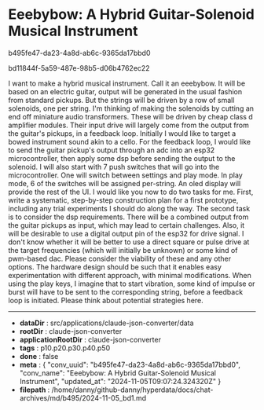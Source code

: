 # Eeebybow: A Hybrid Guitar-Solenoid Musical Instrument

b495fe47-da23-4a8d-ab6c-9365da17bbd0

bd11844f-5a59-487e-98b5-d06b4762ec22

I want to make a hybrid musical instrument. Call it an eeebybow. It will be based on an electric guitar, output will be generated in the usual fashion from standard pickups. But the strings will be driven by a row of small solenoids, one per string. I'm thinking of making the solenoids by cutting an end off miniature audio transformers. These will be driven by cheap class d amplifier modules. Their input drive will largely come from the output from the guitar's pickups, in a feedback loop. Initially I would like to target a bowed instrument sound akin to a cello. 
For the feedback loop, I would like to send the guitar pickup's output through an adc into an esp32 microcontroller, then apply some dsp before sending the output to the solenoid. 
I will also start with 7 push switches that will go into the microcontroller. One will switch between settings and play mode. In play mode, 6 of the switches will be assigned per-string. An oled display will provide the rest of the UI.
I would like you now to do two tasks for me. First, write a systematic, step-by-step construction plan for a first prototype, including any trial experiments I should do along the way.
The second task is to consider the dsp requirements. There will be a combined output from the guitar pickups as input, which may lead to certain challenges. Also, it will be desirable to use a digital output pin of the esp32 for drive signal. I don't know whether it will be better to use a direct square or pulse drive at the target frequencies (which will initially be unknown) or some kind of pwm-based dac. Please consider the viability of these and any other options. The hardware design should be such that it enables easy experimentation with different approach, with minimal modifications. 
When using the play keys, I imagine that to start vibration, some kind of impulse or burst will have to be sent to the corresponding string, before a feedback loop is initiated. Please think about potential strategies here.

---

* **dataDir** : src/applications/claude-json-converter/data
* **rootDir** : claude-json-converter
* **applicationRootDir** : claude-json-converter
* **tags** : p10.p20.p30.p40.p50
* **done** : false
* **meta** : {
  "conv_uuid": "b495fe47-da23-4a8d-ab6c-9365da17bbd0",
  "conv_name": "Eeebybow: A Hybrid Guitar-Solenoid Musical Instrument",
  "updated_at": "2024-11-05T09:07:24.324320Z"
}
* **filepath** : /home/danny/github-danny/hyperdata/docs/chat-archives/md/b495/2024-11-05_bd1.md